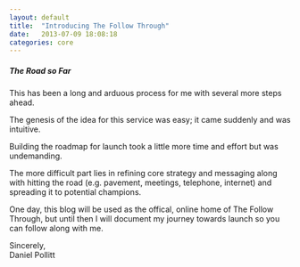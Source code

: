 ```yaml
---
layout: default
title:  "Introducing The Follow Through"
date:   2013-07-09 18:08:18
categories: core
---
```


##### The Road so Far #####

This has been a long and arduous process for me with several more steps ahead.

The genesis of the idea for this service was easy; it came suddenly and was intuitive.

Building the roadmap for launch took a little more time and effort but was undemanding.

The more difficult part lies in refining core strategy and messaging along with hitting the road (e.g. pavement, meetings, telephone, internet) and spreading it to potential champions.

One day, this blog will be used as the offical, online home of The Follow Through, but until then I will document my journey towards launch so you can follow along with me.

Sincerely,  
Daniel Pollitt
